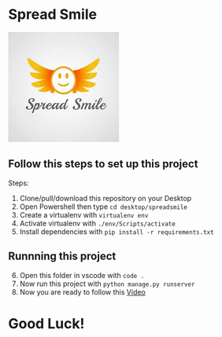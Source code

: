 # Spread Smile

[![alt text](https://github.com/hhs98/spreadsmile/blob/master/static/images/ssms.jpg "Logo")](http://127.0.0.1:8000)

## Follow this steps to set up this project

Steps:

1. Clone/pull/download this repository on your Desktop
2. Open Powershell then type `cd desktop/spreadsmile`
3. Create a virtualenv with `virtualenv env`
4. Activate virtualenv with `./env/Scripts/activate`
5. Install dependencies with `pip install -r requirements.txt`

## Runnning this project

6. Open this folder in vscode with `code .`
7. Now run this project with `python manage.py runserver`
8. Now you are ready to follow this [Video](https://drive.google.com/file/d/1coWXVfEjEysmnmyV-bebagUFDiqCaarD/view?usp=sharing)

# Good Luck!
